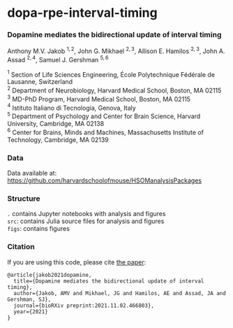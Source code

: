 # dopa-rpe-interval-timing

### Dopamine mediates the bidirectional update of interval timing

Anthony M.V. Jakob $^{1,2}$, John G. Mikhael $^{2,3}$, Allison E. Hamilos $^{2,3}$, John A. Assad $^{2,4}$, Samuel J. Gershman $^{5,6}$

$^1$ Section of Life Sciences Engineering, École Polytechnique Fédérale de Lausanne, Switzerland  
$^2$ Department of Neurobiology, Harvard Medical School, Boston, MA 02115  
$^3$ MD-PhD Program, Harvard Medical School, Boston, MA 02115  
$^4$ Istituto Italiano di Tecnologia, Genova, Italy  
$^5$ Department of Psychology and Center for Brain Science, Harvard University, Cambridge, MA 02138  
$^6$ Center for Brains, Minds and Machines, Massachusetts Institute of Technology, Cambridge, MA 02139

### Data

Data available at: https://github.com/harvardschoolofmouse/HSOManalysisPackages

### Structure

`.` contains Jupyter notebooks with analysis and figures  
`src`: contains Julia source files for analysis and figures  
`figs`: contains figures

### Citation

If you are using this code, please cite [the paper](https://www.biorxiv.org/content/10.1101/2021.11.02.466803v1):

    @article{jakob2021dopamine,
      title={Dopamine mediates the bidirectional update of interval timing},
      author={Jakob, AMV and Mikhael, JG and Hamilos, AE and Assad, JA and Gershman, SJ},
      journal={bioRXiv preprint:2021.11.02.466803},
      year={2021}
    }
